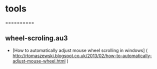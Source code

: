 # tools
==========

## wheel-scroling.au3
* [How to automatically adjust mouse wheel scrolling in windows]  ( http://rtomaszewski.blogspot.co.uk/2013/02/how-to-automatically-adjust-mouse-wheel.html )
